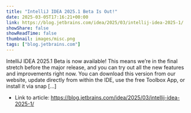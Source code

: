 ```yaml
---
title: "IntelliJ IDEA 2025.1 Beta Is Out!"
date: 2025-03-05T17:16:21+00:00
link: https://blog.jetbrains.com/idea/2025/03/intellij-idea-2025-1/
showShare: false
showReadTime: false
thumbnail: images/misc.png
tags: ["blog.jetbrains.com"]
---
```

IntelliJ IDEA 2025.1 Beta is now available! This means we’re in the final stretch before the major release, and you can try out all the new features and improvements right now. You can download this version from our website, update directly from within the IDE, use the free Toolbox App, or install it via snap […]

- Link to article: https://blog.jetbrains.com/idea/2025/03/intellij-idea-2025-1/